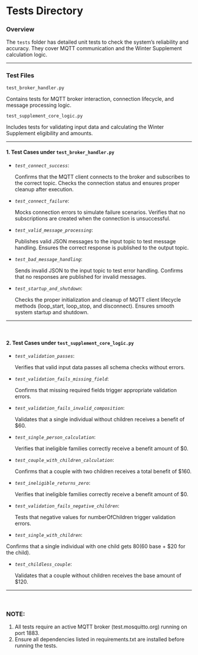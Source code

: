 # Tests Directory

### Overview

The `tests` folder has detailed unit tests to check the system’s reliability and accuracy. They cover MQTT communication and the Winter Supplement calculation logic.

---

### Test Files

`test_broker_handler.py`

Contains tests for MQTT broker interaction, connection lifecycle, and message processing logic.

`test_supplement_core_logic.py`
   
  Includes tests for validating input data and calculating the Winter Supplement eligibility and amounts.

---

#### 1. Test Cases under `test_broker_handler.py`

- *`test_connect_success`*:

  Confirms that the MQTT client connects to the broker and subscribes to the correct topic.
  Checks the connection status and ensures proper cleanup after execution.

- *`test_connect_failure`*:

  Mocks connection errors to simulate failure scenarios.
  Verifies that no subscriptions are created when the connection is unsuccessful.

- *`test_valid_message_processing`*: 
  
  Publishes valid JSON messages to the input topic to test message handling.
  Ensures the correct response is published to the output topic.

- *`test_bad_message_handling`*: 
  
  Sends invalid JSON to the input topic to test error handling.
  Confirms that no responses are published for invalid messages.

- *`test_startup_and_shutdown`*:  
  
  Checks the proper initialization and cleanup of MQTT client lifecycle methods (loop_start, loop_stop, and disconnect).
  Ensures smooth system startup and shutdown.
---
<br>

#### 2. Test Cases under `test_supplement_core_logic.py`

- *`test_validation_passes`*:

  Verifies that valid input data passes all schema checks without errors.

- *`test_validation_fails_missing_field`*:  

  Confirms that missing required fields trigger appropriate validation errors.

- *`test_validation_fails_invalid_composition`*:  

  Validates that a single individual without children receives a benefit of $60.

- *`test_single_person_calculation`*:

  Verifies that ineligible families correctly receive a benefit amount of $0.

- *`test_couple_with_children_calculation`*:

  Confirms that a couple with two children receives a total benefit of $160.


- *`test_ineligible_returns_zero`*: 

  Verifies that ineligible families correctly receive a benefit amount of $0.


- *`test_validation_fails_negative_children`*:

  Tests that negative values for numberOfChildren trigger validation errors.


- *`test_single_with_children`*:

Confirms that a single individual with one child gets $80 ($60 base + $20 for the child).


- *`test_childless_couple`*:

  Validates that a couple without children receives the base amount of $120.
---
<br>

### NOTE:

1. All tests require an active MQTT broker (test.mosquitto.org) running on port 1883.
2. Ensure all dependencies listed in requirements.txt are installed before running the tests.
